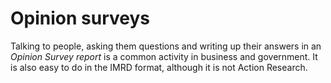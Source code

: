 # Opinion surveys

Talking to people, asking them questions and writing up their answers in an *Opinion Survey report* is a common activity in business and government. It is also easy to do in the IMRD format, although it is not Action Research.
